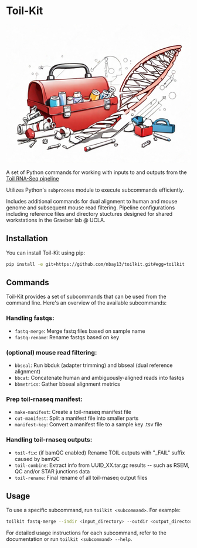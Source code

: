 # Toil-Kit

![test](imgs/AI-logo.jpg)

A set of Python commands for working with inputs to and outputs from the [Toil RNA-Seq pipeline](https://github.com/BD2KGenomics/toil-rnaseq)

Utilizes Python's `subprocess` module to execute subcommands efficiently.

Includes additional commands for dual alignment to human and mouse genome and subsequent mouse read filtering. Pipeline configurations including reference files and directory stuctures designed for shared workstations in the Graeber lab @ UCLA. 

## Installation

You can install Toil-Kit using pip:

```bash
pip install -e git+https://github.com/nbay13/toilkit.git#egg=toilkit
```

## Commands

Toil-Kit provides a set of subcommands that can be used from the command line. Here's an overview of the available subcommands:

### Handling fastqs:
- `fastq-merge`: Merge fastq files based on sample name
- `fastq-rename`: Rename fastqs based on key

### (optional) mouse read filtering:
- `bbseal`: Run bbduk (adapter trimming) and bbseal (dual reference alignment)
- `bbcat`: Concatenate human and ambiguously-aligned reads into fastqs
- `bbmetrics`: Gather bbseal alignment metrics

### Prep toil-rnaseq manifest:
- `make-manifest`: Create a toil-rnaseq manifest file
- `cut-manifest`: Split a manifest file into smaller parts
- `manifest-key`: Convert a manifest file to a sample key .tsv file

### Handling toil-rnaseq outputs:
- `toil-fix`: (if bamQC enabled) Rename TOIL outputs with "_FAIL" suffix caused by bamQC
- `toil-combine`: Extract info from UUID_XX.tar.gz results -- such as RSEM, QC and/or STAR junctions data
- `toil-rename`: Final rename of all toil-rnaseq output files

## Usage

To use a specific subcommand, run `toilkit <subcommand>`. For example:

```bash
toilkit fastq-merge --indir <input_directory> --outdir <output_directory>
```

For detailed usage instructions for each subcommand, refer to the documentation or run `toilkit <subcommand> --help`.

```
